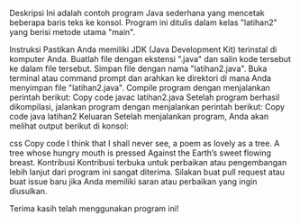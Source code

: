 Deskripsi
Ini adalah contoh program Java sederhana yang mencetak beberapa baris teks ke konsol. Program ini ditulis dalam kelas "latihan2" yang berisi metode utama "main".

Instruksi
Pastikan Anda memiliki JDK (Java Development Kit) terinstal di komputer Anda.
Buatlah file dengan ekstensi ".java" dan salin kode tersebut ke dalam file tersebut.
Simpan file dengan nama "latihan2.java".
Buka terminal atau command prompt dan arahkan ke direktori di mana Anda menyimpan file "latihan2.java".
Compile program dengan menjalankan perintah berikut:
Copy code
javac latihan2.java
Setelah program berhasil dikompilasi, jalankan program dengan menjalankan perintah berikut:
Copy code
java latihan2
Keluaran
Setelah menjalankan program, Anda akan melihat output berikut di konsol:

css
Copy code
I think that I shall never see,
a poem as lovely as a tree.
A tree whose hungry mouth is pressed
Against the Earth’s sweet flowing breast.
Kontribusi
Kontribusi terbuka untuk perbaikan atau pengembangan lebih lanjut dari program ini sangat diterima. Silakan buat pull request atau buat issue baru jika Anda memiliki saran atau perbaikan yang ingin diusulkan.

Terima kasih telah menggunakan program ini!
